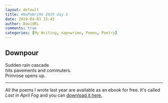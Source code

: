 ```yaml
---  
layout: default  
title: #NaPoWriMo 2019 day 3  
date: 2019-04-03 15:42  
author: DavidRL  
comments: true  
categories: [My Writing, napowrimo, Poems, Poetry]  
---  
```

<!-- wp:heading -->  
<h2>Downpour</h2>  
<!-- /wp:heading -->  
  
<!-- wp:paragraph -->  
<p>Sudden rain cascade<br />hits pavements and commuters.<br />Primrose opens up.</p>  
<!-- /wp:paragraph -->  
  
<!-- wp:separator -->  
<hr class="wp-block-separator"/>  
<!-- /wp:separator -->  
  
<!-- wp:paragraph -->  
<p>All the poems I wrote last year are available as an ebook for free. It's called <em>Lost in April Fog </em>and you can <a href="https://davidralphlewis.co.uk/product/lost-in-april-fog/">download it here. </a></p>  
<!-- /wp:paragraph -->  
  